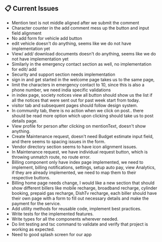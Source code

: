 ## 📋 Current Issues

- Mention text is not middle aligned after we submit the comment
- Character counter in the add comment mess up the button and input field alignment
- No add form for vehicle add button
- edit vehicle doesn't do anything, seems like we do not have implementation yet
- View/ add/ download documents doesn't do anything, seems like we do not have implementation yet
- Similarly in the emergency contact section as well, no implementation for edit/ add
- Security and support section needs implementation
- sign in and get started in the welcome page takes us to the same page,
- limit the characters in emergency contact to 10, since this is also a phone number, we need india specific validations
- in index page, society notices view all button should show us the list if all the notices that were sent out for past week start from today.
- visitor tab and subsequent pages should follow design system.
- In community tab, there is no action when we click on post.. there should be read more option which upon clicking should take us to post details page.
- View profile for person after clicking on mentionText, doesn't show anything.
- Create Maintenance request, doesn't need Budget estimate input field, and there seems to spacing issues in the form.
- Vendor directory section seems to have icon alignment issues.
- In Maintenance request, we have individual request button, which is throwing unmatch route, no route error.
- Billing component only have index page implemented, we need to implement, billing notifications, settings, setup auto pay, view Analytics, if they are already implemented, we need to map them to their respective buttons.
- Billing home page needs change, I would like a new section that should show different billers like mobile recharge, broadband recharge, cylinder booking, prepaid gas recharge, DishTv recharge, each biller should have their own page with a form to fill out necessary details and make the payment for the service.
- Add utility methods for reusable code, implement best practices.
- Write tests for the implemented features.
- Write types for all the components wherever needed.
- Do lint testing and tsc command to validate and verify that project is working as expected.
- Need to good splash screen for our app
